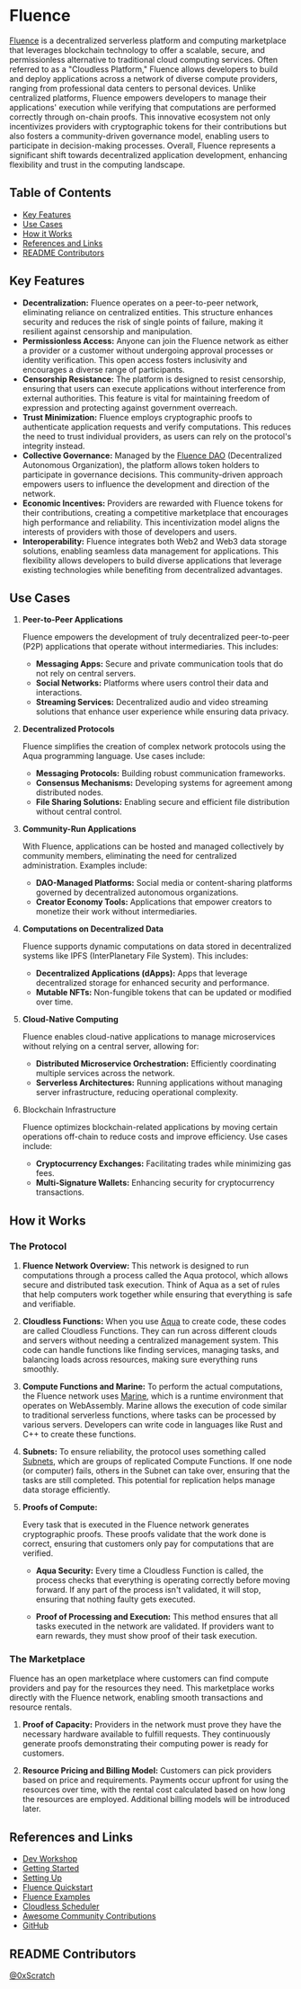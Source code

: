 # Fluence

[Fluence](https://fluence.network/) is a decentralized serverless platform and computing marketplace that leverages blockchain technology to offer a scalable, secure, and permissionless alternative to traditional cloud computing services. Often referred to as a "Cloudless Platform," Fluence allows developers to build and deploy applications across a network of diverse compute providers, ranging from professional data centers to personal devices. Unlike centralized platforms, Fluence empowers developers to manage their applications' execution while verifying that computations are performed correctly through on-chain proofs. This innovative ecosystem not only incentivizes providers with cryptographic tokens for their contributions but also fosters a community-driven governance model, enabling users to participate in decision-making processes. Overall, Fluence represents a significant shift towards decentralized application development, enhancing flexibility and trust in the computing landscape.

## Table of Contents

- [Key Features](#key-features)
- [Use Cases](#use-cases)
- [How it Works](#how-it-works)
- [References and Links](#references-and-links)
- [README Contributors](#readme-contributors)

## Key Features

- **Decentralization:** Fluence operates on a peer-to-peer network, eliminating reliance on centralized entities. This structure enhances security and reduces the risk of single points of failure, making it resilient against censorship and manipulation.
- **Permissionless Access:** Anyone can join the Fluence network as either a provider or a customer without undergoing approval processes or identity verification. This open access fosters inclusivity and encourages a diverse range of participants.
- **Censorship Resistance:** The platform is designed to resist censorship, ensuring that users can execute applications without interference from external authorities. This feature is vital for maintaining freedom of expression and protecting against government overreach.
- **Trust Minimization:** Fluence employs cryptographic proofs to authenticate application requests and verify computations. This reduces the need to trust individual providers, as users can rely on the protocol's integrity instead.
- **Collective Governance:** Managed by the [Fluence DAO](https://fluence.dev/docs/learn/governance/overview) (Decentralized Autonomous Organization), the platform allows token holders to participate in governance decisions. This community-driven approach empowers users to influence the development and direction of the network.
- **Economic Incentives:** Providers are rewarded with Fluence tokens for their contributions, creating a competitive marketplace that encourages high performance and reliability. This incentivization model aligns the interests of providers with those of developers and users.
- **Interoperability:** Fluence integrates both Web2 and Web3 data storage solutions, enabling seamless data management for applications. This flexibility allows developers to build diverse applications that leverage existing technologies while benefiting from decentralized advantages.

## Use Cases

1. **Peer-to-Peer Applications**

    Fluence empowers the development of truly decentralized peer-to-peer (P2P) applications that operate without intermediaries. This includes:
    - **Messaging Apps:** Secure and private communication tools that do not rely on central servers.
    - **Social Networks:** Platforms where users control their data and interactions.
    - **Streaming Services:** Decentralized audio and video streaming solutions that enhance user experience while ensuring data privacy.

2. **Decentralized Protocols**

    Fluence simplifies the creation of complex network protocols using the Aqua programming language. Use cases include:
    - **Messaging Protocols:** Building robust communication frameworks.
    - **Consensus Mechanisms:** Developing systems for agreement among distributed nodes.
    - **File Sharing Solutions:** Enabling secure and efficient file distribution without central control.

3. **Community-Run Applications**

    With Fluence, applications can be hosted and managed collectively by community members, eliminating the need for centralized administration. Examples include:
    - **DAO-Managed Platforms:** Social media or content-sharing platforms governed by decentralized autonomous organizations.
    - **Creator Economy Tools:** Applications that empower creators to monetize their work without intermediaries.

4. **Computations on Decentralized Data**

    Fluence supports dynamic computations on data stored in decentralized systems like IPFS (InterPlanetary File System). This includes:
    - **Decentralized Applications (dApps):** Apps that leverage decentralized storage for enhanced security and performance.
    - **Mutable NFTs:** Non-fungible tokens that can be updated or modified over time.

5. **Cloud-Native Computing**

    Fluence enables cloud-native applications to manage microservices without relying on a central server, allowing for:
    - **Distributed Microservice Orchestration:** Efficiently coordinating multiple services across the network.
    - **Serverless Architectures:** Running applications without managing server infrastructure, reducing operational complexity.

6. Blockchain Infrastructure

    Fluence optimizes blockchain-related applications by moving certain operations off-chain to reduce costs and improve efficiency. Use cases include:
    - **Cryptocurrency Exchanges:** Facilitating trades while minimizing gas fees.
    - **Multi-Signature Wallets:** Enhancing security for cryptocurrency transactions.

## How it Works

### The Protocol

1. **Fluence Network Overview:** This network is designed to run computations through a process called the Aqua protocol, which allows secure and distributed task execution. Think of Aqua as a set of rules that help computers work together while ensuring that everything is safe and verifiable.

2. **Cloudless Functions:** When you use [Aqua](https://fluence.dev/docs/aqua-book/introduction) to create code, these codes are called Cloudless Functions. They can run across different clouds and servers without needing a centralized management system. This code can handle functions like finding services, managing tasks, and balancing loads across resources, making sure everything runs smoothly.

3. **Compute Functions and Marine:** To perform the actual computations, the Fluence network uses [Marine](https://fluence.dev/docs/marine-book/introduction), which is a runtime environment that operates on WebAssembly. Marine allows the execution of code similar to traditional serverless functions, where tasks can be processed by various servers. Developers can write code in languages like Rust and C++ to create these functions.

4. **Subnets:** To ensure reliability, the protocol uses something called [Subnets](https://fluence.dev/docs/build/glossary#subnet), which are groups of replicated Compute Functions. If one node (or computer) fails, others in the Subnet can take over, ensuring that the tasks are still completed. This potential for replication helps manage data storage efficiently.

5. **Proofs of Compute:**

    Every task that is executed in the Fluence network generates cryptographic proofs. These proofs validate that the work done is correct, ensuring that customers only pay for computations that are verified.
    - **Aqua Security:** Every time a Cloudless Function is called, the process checks that everything is operating correctly before moving forward. If any part of the process isn't validated, it will stop, ensuring that nothing faulty gets executed.

    - **Proof of Processing and Execution:** This method ensures that all tasks executed in the network are validated. If providers want to earn rewards, they must show proof of their task execution.

### The Marketplace

Fluence has an open marketplace where customers can find compute providers and pay for the resources they need. This marketplace works directly with the Fluence network, enabling smooth transactions and resource rentals.

1. **Proof of Capacity:** Providers in the network must prove they have the necessary hardware available to fulfill requests. They continuously generate proofs demonstrating their computing power is ready for customers.

2. **Resource Pricing and Billing Model:** Customers can pick providers based on price and requirements. Payments occur upfront for using the resources over time, with the rental cost calculated based on how long the resources are employed. Additional billing models will be introduced later.

## References and Links

- [Dev Workshop](https://www.youtube.com/watch?v=PxQPDXmd9Sc&t=1s)
- [Getting Started](https://fluence.dev/docs/build/overview/getting_started)
- [Setting Up](https://fluence.dev/docs/build/setting-up/setting_up)
- [Fluence Quickstart](https://github.com/fluencelabs/examples/tree/main/quickstart)
- [Fluence Examples](https://github.com/fluencelabs/examples)
- [Cloudless Scheduler](https://fluence.dev/docs/build/how-to/schedule_functions)
- [Awesome Community Contributions](https://github.com/fluencelabs/examples/tree/main/community)
- [GitHub](https://github.com/fluencelabs)

## README Contributors

[@0xScratch](https://github.com/0xScratch)
